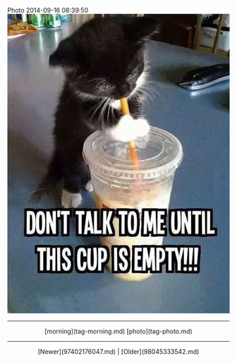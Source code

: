 <!--
title: Photo 2014-09-16 08
date: 2020-06-28T14:38:48.479Z
tags: morning, photo
-->

Photo 2014-09-16 08:39:50
![](97637326657-0.jpg)

<!--BOTTOM-POST-NAVIGATION-->
---

<center>[morning](tag-morning.md) [photo](tag-photo.md)</center>

---

<center>[Newer](97402176047.md) | [Older](98045333542.md)</center>